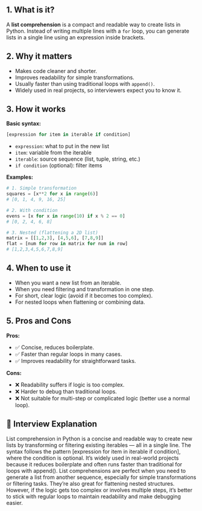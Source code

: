 ## 1. What is it?
A **list comprehension** is a compact and readable way to create lists in Python. Instead of writing multiple lines with a `for` loop, you can generate lists in a single line using an expression inside brackets.

## 2. Why it matters
- Makes code cleaner and shorter.
- Improves readability for simple transformations.
- Usually faster than using traditional loops with `append()`.
- Widely used in real projects, so interviewers expect you to know it.

## 3. How it works

**Basic syntax:**
```python
[expression for item in iterable if condition]
```
- `expression`: what to put in the new list
- `item`: variable from the iterable
- `iterable`: source sequence (list, tuple, string, etc.)
- `if condition` (optional): filter items

**Examples:**
```python
# 1. Simple transformation
squares = [x**2 for x in range(6)]
# [0, 1, 4, 9, 16, 25]

# 2. With condition
evens = [x for x in range(10) if x % 2 == 0]
# [0, 2, 4, 6, 8]

# 3. Nested (flattening a 2D list)
matrix = [[1,2,3], [4,5,6], [7,8,9]]
flat = [num for row in matrix for num in row]
# [1,2,3,4,5,6,7,8,9]
```

## 4. When to use it
- When you want a new list from an iterable.
- When you need filtering and transformation in one step.
- For short, clear logic (avoid if it becomes too complex).
- For nested loops when flattening or combining data.

## 5. Pros and Cons

**Pros:**
- ✅ Concise, reduces boilerplate.
- ✅ Faster than regular loops in many cases.
- ✅ Improves readability for straightforward tasks.

**Cons:**
- ❌ Readability suffers if logic is too complex.
- ❌ Harder to debug than traditional loops.
- ❌ Not suitable for multi-step or complicated logic (better use a normal loop).

## 🧠 Interview Explanation

List comprehension in Python is a concise and readable way to create new lists by transforming or filtering existing iterables — all in a single line. The syntax follows the pattern [expression for item in iterable if condition], where the condition is optional. It’s widely used in real-world projects because it reduces boilerplate and often runs faster than traditional for loops with append(). List comprehensions are perfect when you need to generate a list from another sequence, especially for simple transformations or filtering tasks. They’re also great for flattening nested structures. However, if the logic gets too complex or involves multiple steps, it’s better to stick with regular loops to maintain readability and make debugging easier.
